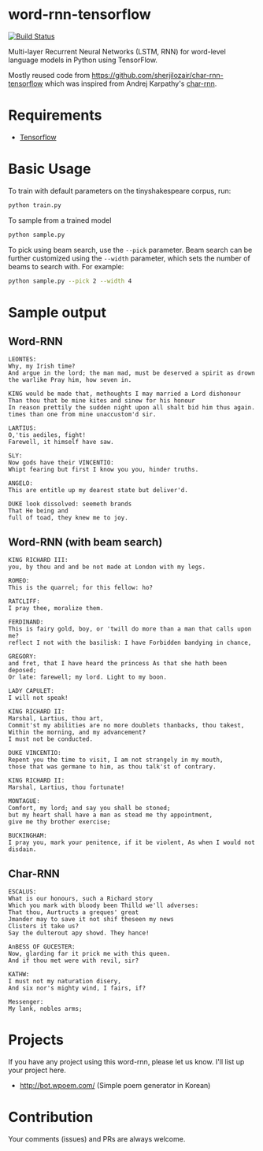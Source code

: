 # word-rnn-tensorflow
[![Build Status](https://travis-ci.org/hunkim/word-rnn-tensorflow.svg?branch=master)](https://travis-ci.org/hunkim/word-rnn-tensorflow)

Multi-layer Recurrent Neural Networks (LSTM, RNN) for word-level language models in Python using TensorFlow.

Mostly reused code from https://github.com/sherjilozair/char-rnn-tensorflow which was inspired from Andrej Karpathy's [char-rnn](https://github.com/karpathy/char-rnn).

# Requirements
- [Tensorflow](http://www.tensorflow.org)

# Basic Usage
To train with default parameters on the tinyshakespeare corpus, run:
```bash
python train.py
```

To sample from a trained model
```bash
python sample.py
```

To pick using beam search, use the `--pick` parameter. Beam search can be
further customized using the `--width` parameter, which sets the number of beams
to search with. For example:
```bash
python sample.py --pick 2 --width 4
```

# Sample output

## Word-RNN
```
LEONTES:
Why, my Irish time?
And argue in the lord; the man mad, must be deserved a spirit as drown the warlike Pray him, how seven in.

KING would be made that, methoughts I may married a Lord dishonour
Than thou that be mine kites and sinew for his honour
In reason prettily the sudden night upon all shalt bid him thus again. times than one from mine unaccustom'd sir.

LARTIUS:
O,'tis aediles, fight!
Farewell, it himself have saw.

SLY:
Now gods have their VINCENTIO:
Whipt fearing but first I know you you, hinder truths.

ANGELO:
This are entitle up my dearest state but deliver'd.

DUKE look dissolved: seemeth brands
That He being and
full of toad, they knew me to joy.
```

## Word-RNN (with beam search)
```
KING RICHARD III:
you, by thou and and be not made at London with my legs.

ROMEO:
This is the quarrel; for this fellow: ho?

RATCLIFF:
I pray thee, moralize them.

FERDINAND:
This is fairy gold, boy, or 'twill do more than a man that calls upon me?
reflect I not with the basilisk: I have Forbidden bandying in chance,

GREGORY:
and fret, that I have heard the princess As that she hath been deposed;
Or late: farewell; my lord. Light to my boon.

LADY CAPULET:
I will not speak!

KING RICHARD II:
Marshal, Lartius, thou art,
Commit'st my abilities are no more doublets thanbacks, thou takest,
Within the morning, and my advancement?
I must not be conducted.

DUKE VINCENTIO:
Repent you the time to visit, I am not strangely in my mouth,
those that was germane to him, as thou talk'st of contrary.

KING RICHARD II:
Marshal, Lartius, thou fortunate!

MONTAGUE:
Comfort, my lord; and say you shall be stoned;
but my heart shall have a man as stead me thy appointment,
give me thy brother exercise;

BUCKINGHAM:
I pray you, mark your penitence, if it be violent, As when I would not disdain.
```

## Char-RNN

```
ESCALUS:
What is our honours, such a Richard story
Which you mark with bloody been Thilld we'll adverses:
That thou, Aurtructs a greques' great
Jmander may to save it not shif theseen my news
Clisters it take us?
Say the dulterout apy showd. They hance!

AnBESS OF GUCESTER:
Now, glarding far it prick me with this queen.
And if thou met were with revil, sir?

KATHW:
I must not my naturation disery,
And six nor's mighty wind, I fairs, if?

Messenger:
My lank, nobles arms;
```
# Projects
If you have any project using this word-rnn, please let us know. I'll list up your project here.

- http://bot.wpoem.com/ (Simple poem generator in Korean)


# Contribution
Your comments (issues) and PRs are always welcome.
